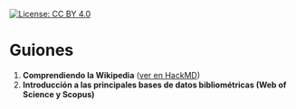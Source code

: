 [![License: CC BY 4.0](https://img.shields.io/badge/License-CC_BY_4.0-lightgrey.svg)](https://creativecommons.org/licenses/by/4.0/)

# Guiones

1. **Comprendiendo la Wikipedia** ([ver en HackMD](https://hackmd.io/@Wences/1_wikipedia))
2. **Introducción a las principales bases de datos bibliométricas (Web of Science y Scopus)** 
